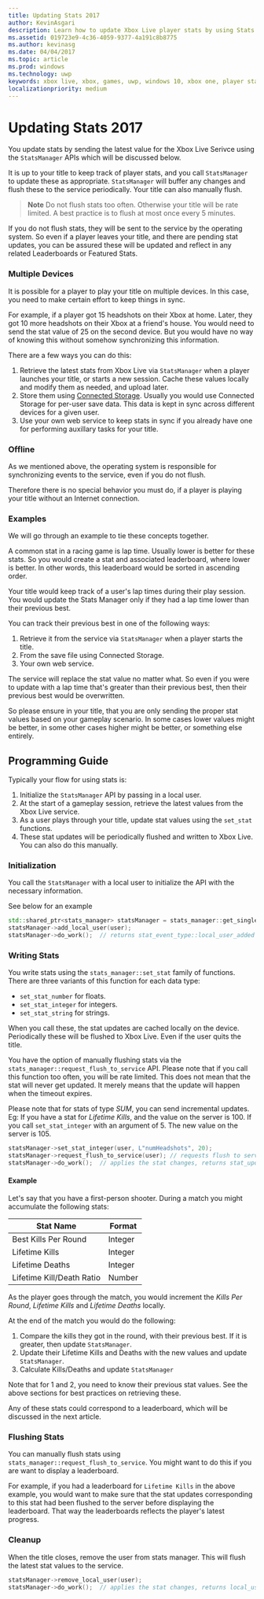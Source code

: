 ```yaml
---
title: Updating Stats 2017
author: KevinAsgari
description: Learn how to update Xbox Live player stats by using Stats 2017.
ms.assetid: 019723e9-4c36-4059-9377-4a191c8b8775
ms.author: kevinasg
ms.date: 04/04/2017
ms.topic: article
ms.prod: windows
ms.technology: uwp
keywords: xbox live, xbox, games, uwp, windows 10, xbox one, player stats, stats 2017
localizationpriority: medium
---
```


# Updating Stats 2017

You update stats by sending the latest value for the Xbox Live Serivce using the `StatsManager` APIs which will be discussed below.

It is up to your title to keep track of player stats, and you call `StatsManager` to update these as appropriate.  `StatsManager` will buffer any changes and flush these to the service periodically.  Your title can also manually flush.

> **Note** Do not flush stats too often.  Otherwise your title will be rate limited.  A best practice is to flush at most once every 5 minutes.

If you do not flush stats, they will be sent to the service by the operating system.  So even if a player leaves your title, and there are pending stat updates, you can be assured these will be updated and reflect in any related Leaderboards or Featured Stats.

### Multiple Devices

It is possible for a player to play your title on multiple devices.  In this case, you need to make certain effort to keep things in sync.

For example, if a player got 15 headshots on their Xbox at home.  Later, they got 10 more headshots on their Xbox at a friend's house.  You would need to send the stat value of 25 on the second device.  But you would have no way of knowing this without somehow synchronizing this information.

There are a few ways you can do this:

1. Retrieve the latest stats from Xbox Live via `StatsManager` when a player launches your title, or starts a new session.  Cache these values locally and modify them as needed, and upload later.
2. Store them using [Connected Storage](../storage-platform/connected-storage/connected-storage-technical-overview.md).  Usually you would use Connected Storage for per-user save data.  This data is kept in sync across different devices for a given user.
3. Use your own web service to keep stats in sync if you already have one for performing auxillary tasks for your title.

### Offline

As we mentioned above, the operating system is responsible for synchronizing events to the service, even if you do not flush.

Therefore there is no special behavior you must do, if a player is playing your title without an Internet connection.

### Examples

We will go through an example to tie these concepts together.

A common stat in a racing game is lap time.  Usually lower is better for these stats.  So you would create a stat and associated leaderboard, where lower is better.  In other words, this leaderboard would be sorted in ascending order.

Your title would keep track of a user's lap times during their play session.  You would update the Stats Manager only if they had a lap time lower than their previous best.

You can track their previous best in one of the following ways:
1. Retrieve it from the service via `StatsManager` when a player starts the title.
2. From the save file using Connected Storage.
3. Your own web service.

The service will replace the stat value no matter what.  So even if you were to update with a lap time that's greater than their previous best, then their previous best would be overwritten.

So please ensure in your title, that you are only sending the proper stat values based on your gameplay scenario.  In some cases lower values might be better, in some other cases higher might be better, or something else entirely.

## Programming Guide

Typically your flow for using stats is:

1. Initialize the `StatsManager` API by passing in a local user.
1. At the start of a gameplay session, retrieve the latest values from the Xbox Live service.
1. As a user plays through your title, update stat values using the `set_stat` functions.
1. These stat updates will be periodically flushed and written to Xbox Live.  You can also do this manually.

### Initialization

You call the `StatsManager` with a local user to initialize the API with the necessary information.

See below for an example

```cpp
std::shared_ptr<stats_manager> statsManager = stats_manager::get_singleton_instance();
statsManager->add_local_user(user);
statsManager->do_work();  // returns stat_event_type::local_user_added
```

### Writing Stats

You write stats using the `stats_manager::set_stat` family of functions.  There are three variants of this function for each data type:

* `set_stat_number` for floats.
* `set_stat_integer` for integers.
* `set_stat_string` for strings.

When you call these, the stat updates are cached locally on the device.  Periodically these will be flushed to Xbox Live.  Even if the user quits the title.

You have the option of manually flushing stats via the `stats_manager::request_flush_to_service` API.  Please note that if you call this function too often, you will be rate limited.  This does not mean that the stat will never get updated.  It merely means that the update will happen when the timeout expires.

Please note that for stats of type *SUM*, you can send incremental updates.  Eg: If you have a stat for *Lifetime Kills*, and the value on the server is 100.  If you call `set_stat_integer` with an argument of 5.  The new value on the server is 105.

```cpp
statsManager->set_stat_integer(user, L"numHeadshots", 20);
statsManager->request_flush_to_service(user); // requests flush to service, performs a do_work
statsManager->do_work();  // applies the stat changes, returns stat_update_complete after flush to service
```

#### Example

Let's say that you have a first-person shooter.  During a match you might accumulate the following stats:

| Stat Name | Format |
|-----------|--------|
| Best Kills Per Round | Integer |
| Lifetime Kills | Integer |
| Lifetime Deaths | Integer |
| Lifetime Kill/Death Ratio | Number |

As the player goes through the match, you would increment the *Kills Per Round*, *Lifetime Kills* and *Lifetime Deaths* locally.

At the end of the match you would do the following:
1. Compare the kills they got in the round, with their previous best.  If it is greater, then update `StatsManager`.
2. Update their Lifetime Kills and Deaths with the new values and update `StatsManager`.
3. Calculate Kills/Deaths and update `StatsManager`

Note that for 1 and 2, you need to know their previous stat values.  See the above sections for best practices on retrieving these.

Any of these stats could correspond to a leaderboard, which will be discussed in the next article.

### Flushing Stats

You can manually flush stats using `stats_manager::request_flush_to_service`.  You might want to do this if you are want to display a leaderboard.

For example, if you had a leaderboard for `Lifetime Kills` in the above example, you would want to make sure that the stat updates corresponding to this stat had been flushed to the server before displaying the leaderboard.  That way the leaderboards reflects the player's latest progress.

### Cleanup
When the title closes, remove the user from stats manager. This will flush the latest stat values to the service.

```cpp
statsManager->remove_local_user(user);
statsManager->do_work();  // applies the stat changes, returns local_user_removed after flush to service
```
